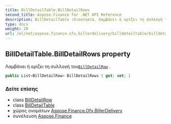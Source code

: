```yaml
---
title: BillDetailTable.BillDetailRows
second_title: Aspose.Finance for .NET API Reference
description: BillDetailTable ιδιοκτησία. Λαμβάνει ή ορίζει τη συλλογή τουBillDetailRow .
type: docs
weight: 20
url: /el/net/aspose.finance.ofx.billerdelivery/billdetailtable/billdetailrows/
---
```

## BillDetailTable.BillDetailRows property

Λαμβάνει ή ορίζει τη συλλογή του[`BillDetailRow`](../../billdetailrow/) .

```csharp
public List<BillDetailRow> BillDetailRows { get; set; }
```

### Δείτε επίσης

* class [BillDetailRow](../../billdetailrow/)
* class [BillDetailTable](../)
* χώρος ονομάτων [Aspose.Finance.Ofx.BillerDelivery](../../billdetailtable/)
* συνέλευση [Aspose.Finance](../../../)


